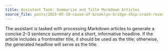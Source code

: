 ```yaml
---
title: Assistant Task: Summarize and Title Markdown Articles
source_file: posts/2025-05-18-cause-of-brooklyn-bridge-ship-crash-revealed-by-cops-after-two-mexico-navy-sailors-died.md
---
```


The assistant is tasked with processing Markdown articles to generate a concise 2–3 sentence summary and a short, informative headline. If the article includes a frontmatter title, it should be used as the title; otherwise, the generated headline will serve as the title.
